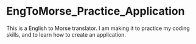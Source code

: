 # EngToMorse_Practice_Application
This is a English to Morse translator. I am making it to practice my coding skills, and to learn how to create an application.
